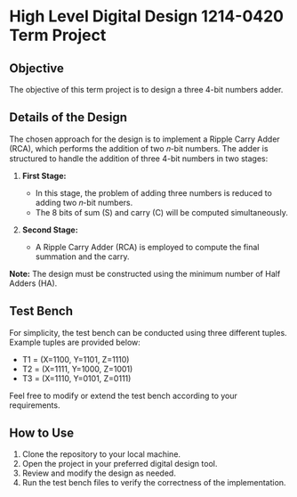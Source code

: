 # High Level Digital Design 1214-0420 Term Project

## Objective
The objective of this term project is to design a three 4-bit numbers adder.

## Details of the Design
The chosen approach for the design is to implement a Ripple Carry Adder (RCA), which performs the addition of two 𝑛-bit numbers. The adder is structured to handle the addition of three 4-bit numbers in two stages:

1. **First Stage:**
   - In this stage, the problem of adding three numbers is reduced to adding two 𝑛-bit numbers.
   - The 8 bits of sum (S) and carry (C) will be computed simultaneously.

2. **Second Stage:**
   - A Ripple Carry Adder (RCA) is employed to compute the final summation and the carry.

**Note:** The design must be constructed using the minimum number of Half Adders (HA).

## Test Bench
For simplicity, the test bench can be conducted using three different tuples. Example tuples are provided below:
- T1 = (X=1100, Y=1101, Z=1110)
- T2 = (X=1111, Y=1000, Z=1001)
- T3 = (X=1110, Y=0101, Z=0111)

Feel free to modify or extend the test bench according to your requirements.

## How to Use
1. Clone the repository to your local machine.
2. Open the project in your preferred digital design tool.
3. Review and modify the design as needed.
4. Run the test bench files to verify the correctness of the implementation.



